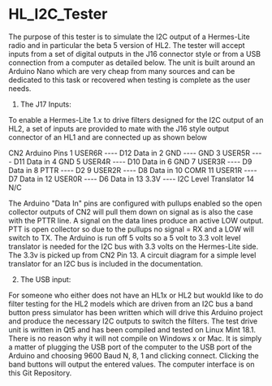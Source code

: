 # HL_I2C_Tester

The purpose of this tester is to simulate the I2C output of a Hermes-Lite radio and in particular the beta 5 version of HL2. The tester will accept inputs from a set of digital outputs in the J16 connector style or from a USB connection from a computer as detailed below. The unit is built around an Arduino Nano which are very cheap from many sources and can be dedicated to this task or recovered when testing is complete as the user needs.

1. The J17 Inputs:

To enable a Hermes-Lite 1.x to drive filters designed for the I2C output of an HL2, a set of inputs are provided to mate with the J16 style output connector of an HL1 and are connected up as shown below

CN2                 Arduino Pins
 1 USER6R   ----    D12 Data in
 2 GND      ----    GND
 3 USER5R   ----    D11 Data in
 4 GND
 5 USER4R   ----    D10 Data in
 6 GND
 7 USER3R   ----    D9 Data in
 8 PTTR     ----    D2
 9 USER2R   ----    D8 Data in
10 COMR
11 USER1R   ----    D7 Data in
12 USER0R   ----    D6 Data in
13 3.3V     ----    I2C Level Translator
14 N/C

The Arduino "Data In" pins are configured with pullups enabled so the open collector outputs of CN2 will pull them down on signal as is also the case with the PTTR line.
A signal on the data lines produce an active LOW output.
PTT is open collector so due to the pullups no signal = RX and a LOW will switch to TX.
The Arduino is run off 5 volts so a 5 volt to 3.3 volt level translator is needed for the I2C bus with 3.3 volts on the Hermes-Lite side. The 3.3v is picked up from CN2 Pin 13. A circuit diagram for a simple level translator for an I2C bus is included in the documentation.

2. The USB input:

For someone who either does not have an HL1x or HL2 but woukld like to do filter testing for the HL2 models which are driven from an I2C bus a band button press simulator has been written which will drive this Arduino project and produce the necessary I2C outputs to switch the filters. The test drive unit is written in Qt5 and has been compiled and tested on Linux Mint 18.1. There is no reason why it will not compile on Windows x or Mac. It is simply a matter of plugging the USB port of the computer to the USB port of the Arduino and choosing 9600 Baud N, 8, 1 and clicking connect. Clicking the band buttons will output the entered values. The computer interface is on this Git Repository.


